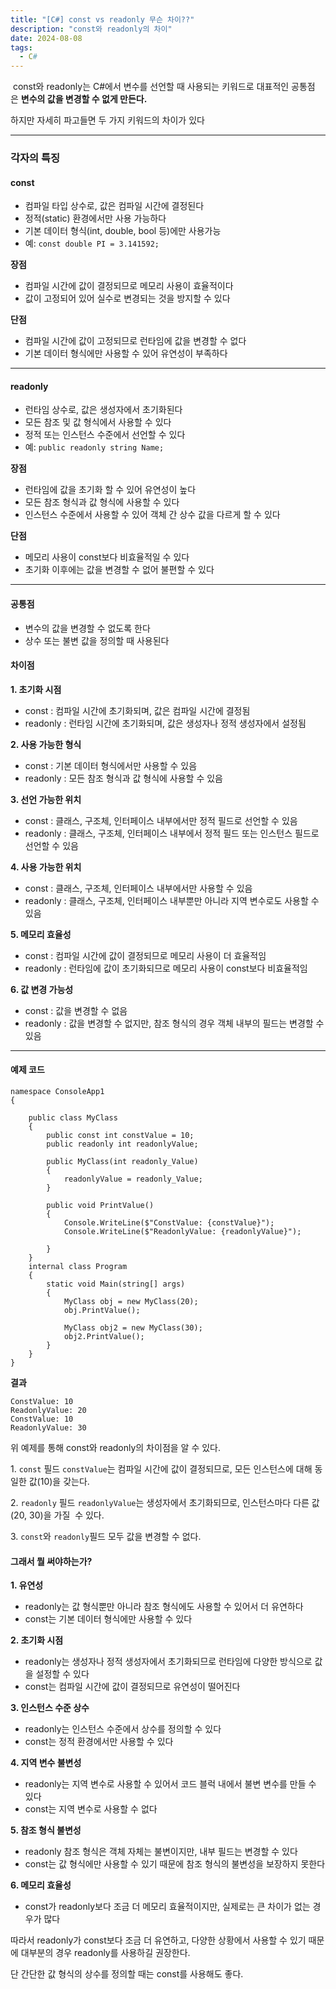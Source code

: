```yaml
---
title: "[C#] const vs readonly 무슨 차이??"
description: "const와 readonly의 차이"
date: 2024-08-08
tags:
  - C#
---
```


 const와 readonly는 C#에서 변수를 선언할 때 사용되는 키워드로 대표적인 공통점은 **변수의 값을 변경할 수 없게 만든다.**

하지만 자세히 파고들면 두 가지 키워드의 차이가 있다

---

### **각자의 특징**

#### **const**

-   컴파일 타입 상수로, 값은 컴파일 시간에 결정된다
-   정적(static) 환경에서만 사용 가능하다
-   기본 데이터 형식(int, double, bool 등)에만 사용가능
-   예: `const double PI = 3.141592;`

**장점**

-   컴파일 시간에 값이 결정되므로 메모리 사용이 효율적이다
-   값이 고정되어 있어 실수로 변경되는 것을 방지할 수 있다

**단점**

-   컴파일 시간에 값이 고정되므로 런타임에 값을 변경할 수 없다
-   기본 데이터 형식에만 사용할 수 있어 유연성이 부족하다

---

#### **readonly**

-   런타임 상수로, 값은 생성자에서 초기화된다
-   모든 참조 및 값 형식에서 사용할 수 있다
-   정적 또는 인스턴스 수준에서 선언할 수 있다
-   예: `public readonly string Name;`

**장점**

-   런타임에 값을 초기화 할 수 있어 유연성이 높다
-   모든 참조 형식과 값 형식에 사용할 수 있다
-   인스턴스 수준에서 사용할 수 있어 객체 간 상수 값을 다르게 할 수 있다

**단점**

-   메모리 사용이 const보다 비효율적일 수 있다
-   초기화 이후에는 값을 변경할 수 없어 불편할 수 있다

---

#### **공통점**

-   변수의 값을 변경할 수 없도록 한다
-   상수 또는 불변 값을 정의할 때 사용된다

#### **차이점**

**1\. 초기화 시점**

-   const : 컴파일 시간에 초기화되며, 값은 컴파일 시간에 결정됨
-   readonly : 런타임 시간에 초기화되며, 값은 생성자나 정적 생성자에서 설정됨

**2\. 사용 가능한 형식**

-   const : 기본 데이터 형식에서만 사용할 수 있음
-   readonly : 모든 참조 형식과 값 형식에 사용할 수 있음

**3\. 선언 가능한 위치**

-   const : 클래스, 구조체, 인터페이스 내부에서만 정적 필드로 선언할 수 있음
-   readonly : 클래스, 구조체, 인터페이스 내부에서 정적 필드 또는 인스턴스 필드로 선언할 수 있음

**4\. 사용 가능한 위치**

-   const : 클래스, 구조체, 인터페이스 내부에서만 사용할 수 있음
-   readonly : 클래스, 구조체, 인터페이스 내부뿐만 아니라 지역 변수로도 사용할 수 있음

**5\. 메모리 효율성**

-   const : 컴파일 시간에 값이 결정되므로 메모리 사용이 더 효율적임
-   readonly : 런타임에 값이 초기화되므로 메모리 사용이 const보다 비효율적임

**6\. 값 변경 가능성**

-   const : 값을 변경할 수 없음
-   readonly : 값을 변경할 수 없지만, 참조 형식의 경우 객체 내부의 필드는 변경할 수 있음

---

#### **예제 코드**

```
namespace ConsoleApp1
{

    public class MyClass
    {
        public const int constValue = 10;
        public readonly int readonlyValue;

        public MyClass(int readonly_Value)
        {
            readonlyValue = readonly_Value;
        }

        public void PrintValue()
        {
            Console.WriteLine($"ConstValue: {constValue}");
            Console.WriteLine($"ReadonlyValue: {readonlyValue}");

        }
    }
    internal class Program
    {
        static void Main(string[] args)
        {
            MyClass obj = new MyClass(20);
            obj.PrintValue();

            MyClass obj2 = new MyClass(30);
            obj2.PrintValue();
        }
    }
}
```

**결과**

```
ConstValue: 10
ReadonlyValue: 20
ConstValue: 10
ReadonlyValue: 30
```

위 예제를 통해 const와 readonly의 차이점을 알 수 있다.

1\. `const` 필드 `constValue`는 컴파일 시간에 값이 결정되므로, 모든 인스턴스에 대해 동일한 값(10)을 갖는다.

2\. `readonly` 필드 `readonlyValue`는 생성자에서 초기화되므로, 인스턴스마다 다른 값(20, 30)을 가질  수 있다.

3\. `const`와 `readonly`필드 모두 값을 변경할 수 없다.

#### **그래서 뭘 써야하는가?**

**1\. 유연성**

-   readonly는 값 형식뿐만 아니라 참조 형식에도 사용할 수 있어서 더 유연하다
-   const는 기본 데이터 형식에만 사용할 수 있다

**2\. 초기화 시점**

-   readonly는 생성자나 정적 생성자에서 초기화되므로 런타임에 다양한 방식으로 값을 설정할 수 있다
-   const는 컴파일 시간에 값이 결정되므로 유연성이 떨어진다

**3\. 인스턴스 수준 상수**

-   readonly는 인스턴스 수준에서 상수를 정의할 수 있다
-   const는 정적 환경에서만 사용할 수 있다

**4\. 지역 변수 불변성**

-   readonly는 지역 변수로 사용할 수 있어서 코드 블럭 내에서 불변 변수를 만들 수 있다
-   const는 지역 변수로 사용할 수 없다

**5\. 참조 형식 불변성**

-   readonly 참조 형식은 객체 자체는 불변이지만, 내부 필드는 변경할 수 있다
-   const는 값 형식에만 사용할 수 있기 때문에 참조 형식의 불변성을 보장하지 못한다

**6\. 메모리 효율성**

-   const가 readonly보다 조금 더 메모리 효율적이지만, 실제로는 큰 차이가 없는 경우가 많다

따라서 readonly가 const보다 조금 더 유연하고, 다양한 상황에서 사용할 수 있기 때문에 대부분의 경우 readonly를 사용하길 권장한다.

단 간단한 값 형식의 상수를 정의할 때는 const를 사용해도 좋다.